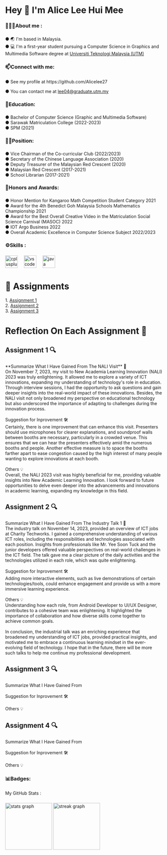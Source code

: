 <h1 align="left">Hey 👋 I'm Alice Lee Hui Mee</h1>

###

<h3 align="left">👩🏻‍💻About me :</h3>

###

<p align="left">● 🌏 I'm based in Malaysia.<br>● 💻 I'm a first-year student pursuing a Computer Science in Graphics and Multimedia Software degree at <a href="https://www.utm.my/" target="_blank">Universiti Teknologi Malaysia (UTM)</a></p>

###

<h3 align="left">📫Connect with me:</h3>

###

<p align="left">● See my profile at https://github.com/Alicelee27 </p>
<p align="left">● You can contact me at <a href="mailto:lee04@graduate.utm.my"> lee04@graduate.utm.my </a></p>

###

<h3 align="left">📖Education:</h3>

###

<p align="left">● Bachelor of Computer Science (Graphic and Multimedia Software)<br>● Sarawak Matriculation College (2022-2023)<br>● SPM (2021)</p>

###

<h3 align="left">👩🏻Position:</h3>

###

<p align="left">● Vice Chairman of the Co-curricular Club (2022/2023)<br>● Secretary of the Chinese Language Association (2020)<br>● Deputy Treasurer of the Malaysian Red Crescent (2020)<br>● Malaysian Red Crescent (2017-2021)<br>● School Librarian (2017-2021)</p>

###

<h3 align="left">🏅Honors and Awards:</h3>

###

<p align="left">● Honor Mention for Kangaroo Math Competition Student Category 2021<br>● Award for the 4th Benedict Goh Malaysia Schools Mathematics Championship 2021<br>● Award for the Best Overall Creative Video in the Matriculation Social Science Carnival (MASOC) 2022<br>● IOT Argo Business 2022<br>● Overall Academic Excellence in Computer Science Subject 2022/2023</p>

###

<h3 align="left">⚙️Skills :</h3>

###

<div align="left">
  <img src="https://cdn.jsdelivr.net/gh/devicons/devicon/icons/cplusplus/cplusplus-original.svg" height="40" alt="cplusplus logo"  />
  <img width="12" />
  <img src="https://cdn.jsdelivr.net/gh/devicons/devicon/icons/vscode/vscode-original.svg" height="40" alt="vscode logo"  />
  <img width="12" />
  <img src="https://cdn.jsdelivr.net/gh/devicons/devicon/icons/java/java-original.svg" height="40" alt="java logo"  />
</div>

###

<h1 align="left">📂 Assignments</h1>
<p align="left">
  1. <a href="https://github.com/Alicelee27/SECP1513_TIS_PROJECTS/blob/main/ASSIGNMENT%201-%20VISIT%20TO%20NALI%202023/ASSIGNMENT%201%20-%20REPORT%20ON%20VISIT%20TO%20NALI%202023%20(%20G6%20S7%20).pdf" target="_blank">Assignment 1</a> <br>
  2. <a href="https://github.com/Alicelee27/SECP1513_TIS_PROJECTS/blob/main/ASSIGNMENT%202%20-%20INDUSTRY%20TALK%201/ASSIGNMENT%202-%20POSTER%20ON%20INDUSTRY%20TALK%201.jpg" target="_blank">Assignment 2</a> <br>
  3. <a href="https://github.com/Alicelee27/Alicelee27/blob/main/ASSIGNMENT%203%20-VIDEO%20VISIT%20TO%20UTM%20DIGITAL.pdf" target="_blank">Assignment 3</a>
</p>

###

<h1 align="left">Reflection On Each Assignment 📌</h1>

###

<h2 align="left">Assignment 1 🔍</h2>

###

<p align="left">**Summarize What I Have Gained From The NALI Visit** 📝<br>On November 7, 2023, my visit to New Academia Learning Innovation (NALI) 2023 was truly enlightening. It allowed me to explore a variety of ICT innovations, expanding my understanding of technology's role in education. Through interview sessions, I had the opportunity to ask questions and gain deeper insights into the real-world impact of these innovations. Besides, the NALI visit not only broadened my perspective on educational technology but also underscored the importance of adapting to challenges during the innovation process.<br><br>Suggestion for Inprovement 🛠<br>Certainly, there is one improvement that can enhance this visit. Presenters should use microphones for clearer explanations, and soundproof walls between booths are necessary, particularly in a crowded venue. This ensures that we can hear the presenters effectively amid the numerous booths and people. Another effective measure is to space the booths farther apart to ease congestion caused by the high interest of many people wanting to explore innovations at each booth.<br><br>Others 💡<br>Overall, the NALI 2023 visit was highly beneficial for me, providing valuable insights into New Academic Learning Innovation. I look forward to future opportunities to delve even deeper into the advancements and innovations in academic learning, expanding my knowledge in this field.</p>

###

<h2 align="left">Assignment 2 🔍</h2>

###

<p align="left">Summarize What I Have Gained From The Industry Talk 1 📝<br>The industry talk on November 14, 2023, provided an overview of ICT jobs at Charity Techworks. I gained a comprehensive understanding of various ICT roles, including the responsibilities and technologies associated with each position. Insights from professionals like Mr. Yee Soon Tuck and the junior developers offered valuable perspectives on real-world challenges in the ICT field. The talk gave me a clear picture of the daily activities and the technologies utilized in each role, which was quite enlightening.<br><br>Suggestion for Inprovement 🛠<br>Adding more interactive elements, such as live demonstrations of certain technologies/tools, could enhance engagement and provide us with a more immersive learning experience.<br><br>Others 💡<br>Understanding how each role, from Android Developer to UI/UX Designer, contributes to a cohesive team was enlightening. It highlighted the importance of collaboration and how diverse skills come together to achieve common goals.<br><br>In conclusion, the industrial talk was an enriching experience that broadened my understanding of ICT jobs, provided practical insights, and motivated me to embrace a continuous learning mindset in the ever-evolving field of technology. I hope that in the future, there will be more such talks to help me continue my professional development.</p>

###

<h2 align="left">Assignment 3 🔍</h2>

###

<p align="left">Summarize What I Have Gained From <br><br>Suggestion for Inprovement 🛠<br><br>Others 💡</p>

###

<h2 align="left">Assignment 4 🔍</h2>

###

<p align="left">Summarize What I Have Gained From <br><br>Suggestion for Inprovement 🛠<br><br>Others 💡</p>

###

<h3 align="left">📊Badges:</h3>

###

<p align="left">My GitHub Stats :</p>

###

<div align="left">
  <img src="https://github-readme-stats.vercel.app/api?username=Alicelee27&hide_title=false&hide_rank=false&show_icons=true&include_all_commits=true&count_private=true&disable_animations=false&theme=dracula&locale=en&hide_border=false&order=1" height="150" alt="stats graph"  />
  <img src="https://streak-stats.demolab.com?user=Alicelee27&locale=en&mode=daily&theme=dracula&hide_border=false&border_radius=5&order=3" height="150" alt="streak graph"  />
</div>

###
